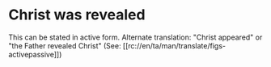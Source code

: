 # Christ was revealed

This can be stated in active form. Alternate translation: "Christ appeared" or "the Father revealed Christ" (See: [[rc://en/ta/man/translate/figs-activepassive]])

